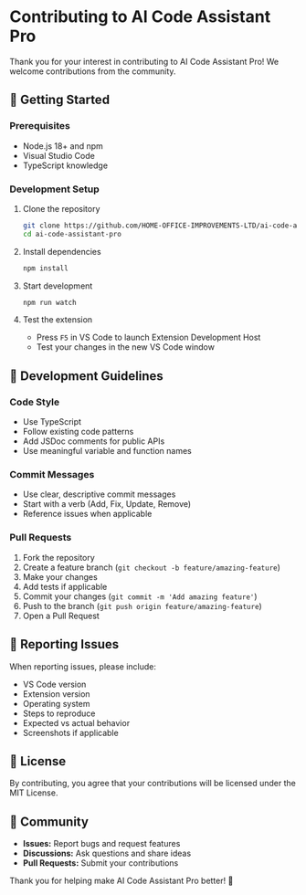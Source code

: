 # Contributing to AI Code Assistant Pro

Thank you for your interest in contributing to AI Code Assistant Pro! We welcome contributions from the community.

## 🚀 Getting Started

### Prerequisites
- Node.js 18+ and npm
- Visual Studio Code
- TypeScript knowledge

### Development Setup
1. Clone the repository
   ```bash
   git clone https://github.com/HOME-OFFICE-IMPROVEMENTS-LTD/ai-code-assistant-pro.git
   cd ai-code-assistant-pro
   ```

2. Install dependencies
   ```bash
   npm install
   ```

3. Start development
   ```bash
   npm run watch
   ```

4. Test the extension
   - Press `F5` in VS Code to launch Extension Development Host
   - Test your changes in the new VS Code window

## 📝 Development Guidelines

### Code Style
- Use TypeScript
- Follow existing code patterns
- Add JSDoc comments for public APIs
- Use meaningful variable and function names

### Commit Messages
- Use clear, descriptive commit messages
- Start with a verb (Add, Fix, Update, Remove)
- Reference issues when applicable

### Pull Requests
1. Fork the repository
2. Create a feature branch (`git checkout -b feature/amazing-feature`)
3. Make your changes
4. Add tests if applicable
5. Commit your changes (`git commit -m 'Add amazing feature'`)
6. Push to the branch (`git push origin feature/amazing-feature`)
7. Open a Pull Request

## 🐛 Reporting Issues

When reporting issues, please include:
- VS Code version
- Extension version
- Operating system
- Steps to reproduce
- Expected vs actual behavior
- Screenshots if applicable

## 📄 License

By contributing, you agree that your contributions will be licensed under the MIT License.

## 🤝 Community

- **Issues:** Report bugs and request features
- **Discussions:** Ask questions and share ideas
- **Pull Requests:** Submit your contributions

Thank you for helping make AI Code Assistant Pro better! 🎉
